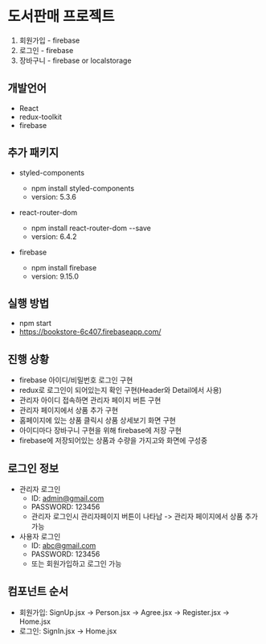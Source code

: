 # 도서판매 프로젝트
1. 회원가입 - firebase
2. 로그인 - firebase
3. 장바구니 - firebase or localstorage

## 개발언어
- React
- redux-toolkit
- firebase

## 추가 패키지
- styled-components
  - npm install styled-components
  - version: 5.3.6

- react-router-dom
  - npm install react-router-dom --save
  - version: 6.4.2

- firebase
  - npm install firebase
  - version: 9.15.0

## 실행 방법
- npm start
- https://bookstore-6c407.firebaseapp.com/

## 진행 상황
- firebase 아이디/비밀번호 로그인 구현
- redux로 로그인이 되어있는지 확인 구현(Header와 Detail에서 사용)
- 관리자 아이디 접속하면 관리자 페이지 버튼 구현
- 관리자 페이지에서 상품 추가 구현
- 홈페이지에 있는 상품 클릭시 상품 상세보기 화면 구현
- 아이디마다 장바구니 구현을 위해 firebase에 저장 구현
- firebase에 저장되어있는 상품과 수량을 가지고와 화면에 구성중 

## 로그인 정보
- 관리자 로그인
  - ID: admin@gmail.com
  - PASSWORD: 123456
  - 관리자 로그인시 관리자페이지 버튼이 나타남 -> 관리자 페이지에서 상품 추가 가능
- 사용자 로그인
  - ID: abc@gmail.com
  - PASSWORD: 123456
  - 또는 회원가입하고 로그인 가능

## 컴포넌트 순서
- 회원가입: SignUp.jsx -> Person.jsx -> Agree.jsx -> Register.jsx -> Home.jsx
- 로그인: SignIn.jsx -> Home.jsx
